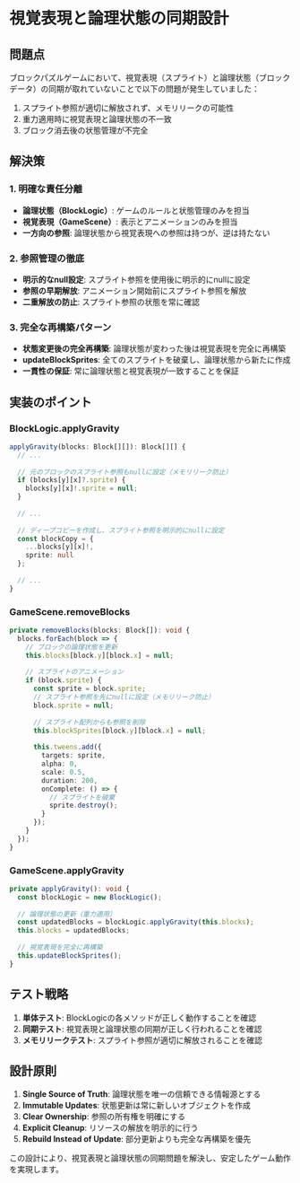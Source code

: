 # 視覚表現と論理状態の同期設計

## 問題点

ブロックパズルゲームにおいて、視覚表現（スプライト）と論理状態（ブロックデータ）の同期が取れていないことで以下の問題が発生していました：

1. スプライト参照が適切に解放されず、メモリリークの可能性
2. 重力適用時に視覚表現と論理状態の不一致
3. ブロック消去後の状態管理が不完全

## 解決策

### 1. 明確な責任分離

- **論理状態（BlockLogic）**: ゲームのルールと状態管理のみを担当
- **視覚表現（GameScene）**: 表示とアニメーションのみを担当
- **一方向の参照**: 論理状態から視覚表現への参照は持つが、逆は持たない

### 2. 参照管理の徹底

- **明示的なnull設定**: スプライト参照を使用後に明示的にnullに設定
- **参照の早期解放**: アニメーション開始前にスプライト参照を解放
- **二重解放の防止**: スプライト参照の状態を常に確認

### 3. 完全な再構築パターン

- **状態変更後の完全再構築**: 論理状態が変わった後は視覚表現を完全に再構築
- **updateBlockSprites**: 全てのスプライトを破棄し、論理状態から新たに作成
- **一貫性の保証**: 常に論理状態と視覚表現が一致することを保証

## 実装のポイント

### BlockLogic.applyGravity

```typescript
applyGravity(blocks: Block[][]): Block[][] {
  // ...
  
  // 元のブロックのスプライト参照もnullに設定（メモリリーク防止）
  if (blocks[y][x]?.sprite) {
    blocks[y][x]!.sprite = null;
  }
  
  // ...
  
  // ディープコピーを作成し、スプライト参照を明示的にnullに設定
  const blockCopy = {
    ...blocks[y][x]!,
    sprite: null
  };
  
  // ...
}
```

### GameScene.removeBlocks

```typescript
private removeBlocks(blocks: Block[]): void {
  blocks.forEach(block => {
    // ブロックの論理状態を更新
    this.blocks[block.y][block.x] = null;
    
    // スプライトのアニメーション
    if (block.sprite) {
      const sprite = block.sprite;
      // スプライト参照を先にnullに設定（メモリリーク防止）
      block.sprite = null;
      
      // スプライト配列からも参照を削除
      this.blockSprites[block.y][block.x] = null;
      
      this.tweens.add({
        targets: sprite,
        alpha: 0,
        scale: 0.5,
        duration: 200,
        onComplete: () => {
          // スプライトを破棄
          sprite.destroy();
        }
      });
    }
  });
}
```

### GameScene.applyGravity

```typescript
private applyGravity(): void {
  const blockLogic = new BlockLogic();
  
  // 論理状態の更新（重力適用）
  const updatedBlocks = blockLogic.applyGravity(this.blocks);
  this.blocks = updatedBlocks;
  
  // 視覚表現を完全に再構築
  this.updateBlockSprites();
}
```

## テスト戦略

1. **単体テスト**: BlockLogicの各メソッドが正しく動作することを確認
2. **同期テスト**: 視覚表現と論理状態の同期が正しく行われることを確認
3. **メモリリークテスト**: スプライト参照が適切に解放されることを確認

## 設計原則

1. **Single Source of Truth**: 論理状態を唯一の信頼できる情報源とする
2. **Immutable Updates**: 状態更新は常に新しいオブジェクトを作成
3. **Clear Ownership**: 参照の所有権を明確にする
4. **Explicit Cleanup**: リソースの解放を明示的に行う
5. **Rebuild Instead of Update**: 部分更新よりも完全な再構築を優先

この設計により、視覚表現と論理状態の同期問題を解決し、安定したゲーム動作を実現します。

